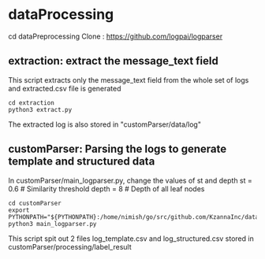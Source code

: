 # dataProcessing
cd dataPreprocessing
Clone : https://github.com/logpai/logparser

## extraction: extract the message_text field
This script extracts only the message_text field from the whole set of logs and extracted.csv file is generated
```
cd extraction
python3 extract.py
```
The extracted log is also stored in "customParser/data/log"

## customParser: Parsing the logs to generate template and structured data 
In customParser/main_logparser.py, change the values of st and depth 
st = 0.6  # Similarity threshold
depth = 8  # Depth of all leaf nodes
```
cd customParser
export PYTHONPATH="${PYTHONPATH}:/home/nimish/go/src/github.com/KzannaInc/dataProcessing/logparser"
python3 main_logparser.py
```
This script spit out 2 files log_template.csv and log_structured.csv stored in customParser/processing/label_result